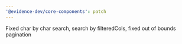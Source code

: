 ```yaml
---
'@evidence-dev/core-components': patch
---
```


Fixed char by char search, search by filteredCols, fixed out of bounds pagination
